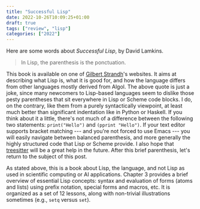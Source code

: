 ```yaml
---
title: "Successful Lisp"
date: 2022-10-26T10:09:25+01:00
draft: true
tags: ["review", "lisp"]
categories: ["2022"]
---
```


Here are some words about _Successful Lisp_, by David Lamkins.

> In Lisp, the parenthesis is the ponctuation.

This book is available on one of [Gilbert Strandh][]'s websites. It aims at describing what Lisp is, what it is good for, and how the language differs from other languages mostly derived from Algol. The above quote is just a joke, since many newcomers to Lisp-based languages seem to dislike those pesty parentheses that sit everywhere in Lisp or Scheme code blocks. I do, on the contrary, like them from a purely syntactically viewpoint, at least much better than significant indentation like in Python or Haskell. If you think about it a little, there's not much of a difference between the following two statements: `print("Hello")` and `(pprint "Hello")`. If your text editor supports bracket matching --- and you're not forced to use Emacs --- you will easily navigate between balanced parenthesis, and more generally the highly structured code that Lisp or Scheme provide. I also hope that [treesitter][] will be a great help in the future. After this brief parenthesis, let's return to the subject of this post.

As stated above, this is a book about Lisp, the language, and not Lisp as used in scientific computing or AI applications. Chapter 3 provides a brief overview of essential Lisp concepts: syntax and evaluation of forms (atoms and lists) using prefix notation, special forms and macros, etc. It is organized as a set of 12 lessons, along with non-trivial illustrations sometimes (e.g., `setq` versus `set`).

[gilbert strandh]: https://dept-info.labri.fr/~strandh/Teaching/MTP/Common/David-Lamkins/contents.html
[treesitter]: https://tree-sitter.github.io/tree-sitter/
